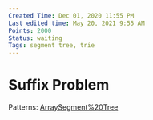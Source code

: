 ```yaml
---
Created Time: Dec 01, 2020 11:55 PM
Last edited time: May 20, 2021 9:55 AM
Points: 2000
Status: waiting
Tags: segment tree, trie
---
```

# Suffix Problem

Patterns: [Array](Array.md)[Segment%20Tree](patterns/Segment%20Tree.md)